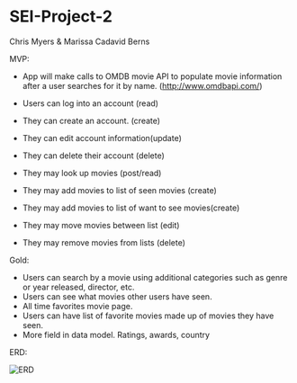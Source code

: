 # SEI-Project-2

Chris Myers & Marissa Cadavid Berns

MVP:
* App will make calls to OMDB movie API to populate movie information after a user searches for it by name. (http://www.omdbapi.com/)
* Users can log into an account (read)
* They can create an  account. (create)
* They can edit account information(update)
* They can delete their account (delete)

* They may look up movies (post/read)
* They may add movies to list of seen movies (create)
* They may add movies to list of want to see movies(create)
* They may move movies between list (edit)
* They may remove movies from lists (delete)


Gold:

* Users can search by a movie using additional categories such as genre or year released, director, etc.
* Users can see what movies other users have seen.
* All time favorites movie page.
* Users can have list of favorite movies made up of movies they have seen.
* More field in data model. Ratings, awards, country



ERD:

![ERD](https://i.imgur.com/AyiwWaR.png)

